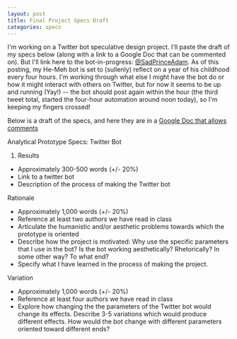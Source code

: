 ```yaml
---
layout: post
title: Final Project Specs Draft
categories: specs
---
```

I'm working on a Twitter bot speculative design project. I'll paste the draft of my specs below (along with a link to a Google Doc that can be commented on). But I'll link here to the bot-in-progress: [@SadPrinceAdam](https://twitter.com/SadPrinceAdam). As of this posting, my He-Meh bot is set to (sullenly) reflect on a year of his childhood every four hours. I'm working through what else I might have the bot do or how it might interact with others on Twitter,  but for now it seems to be up and running (Yay!) -- the bot should post again within the hour (the third tweet total, started the four-hour automation around noon today), so I'm keeping my fingers crossed!

Below is a draft of the specs, and here they are in a [Google Doc that allows comments](https://docs.google.com/document/d/1Ta5JzH8lcscz2KdMwrV5mdSdt5HqH9_KTW81YEtJAnE/edit?usp=sharing)

Analytical Prototype Specs: Twitter Bot

1) Results
- Approximately 300-500 words (+/- 20%)
- Link to a twitter bot
- Description of the process of making the Twitter bot

Rationale
* Approximately 1,000 words (+/- 20%)
* Reference at least two authors we have read in class
* Articulate the humanistic and/or aesthetic problems towards which the prototype is oriented
* Describe how the project is motivated: Why use the specific parameters that I use in the bot? Is the bot working aesthetically? Rhetorically? In some other way?  To what end?
* Specify what I have learned in the process of making the project.

Variation
* Approximately 1,000 words (+/- 20%)
* Reference at least four authors we have read in class
* Explore how changing the the parameters of the Twitter bot would change its effects. Describe 3-5 variations which would produce different effects. How would the bot change with different parameters oriented toward different ends?
